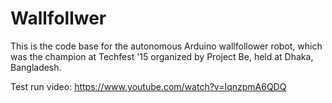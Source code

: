 # Wallfollwer

This is the code base for the autonomous Arduino wallfollower robot, which was the champion at Techfest '15 organized by Project Be, held at Dhaka, Bangladesh.

Test run video:
https://www.youtube.com/watch?v=IqnzpmA6QDQ
